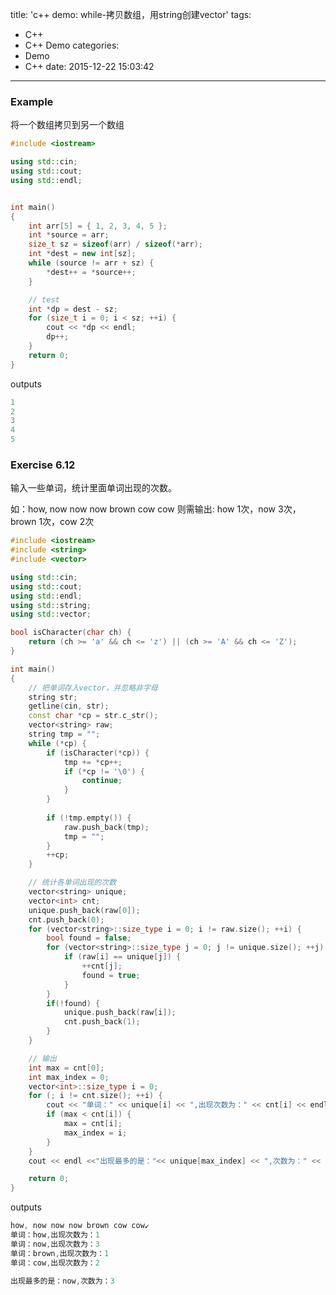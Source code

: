 title: 'c++ demo: while-拷贝数组，用string创建vector'
tags:
  - C++
  - C++ Demo
categories:
  - Demo
  - C++
date: 2015-12-22 15:03:42
---

### Example ###

将一个数组拷贝到另一个数组

<!-- more -->

```C++
#include <iostream>

using std::cin;
using std::cout;
using std::endl;


int main()
{
	int arr[5] = { 1, 2, 3, 4, 5 };
	int *source = arr;
	size_t sz = sizeof(arr) / sizeof(*arr);
	int *dest = new int[sz];
	while (source != arr + sz) {
		*dest++ = *source++;
	}

	// test
	int *dp = dest - sz;
	for (size_t i = 0; i < sz; ++i) {
		cout << *dp << endl;
		dp++;
	}
	return 0;
}
```

outputs

```C++
1
2
3
4
5
```


### Exercise 6.12 ###

输入一些单词，统计里面单词出现的次数。

如：how, now now now brown cow cow
则需输出: how 1次，now 3次，brown 1次，cow 2次

```C++
#include <iostream>
#include <string>
#include <vector>

using std::cin;
using std::cout;
using std::endl;
using std::string;
using std::vector;

bool isCharacter(char ch) {
	return (ch >= 'a' && ch <= 'z') || (ch >= 'A' && ch <= 'Z');
}

int main()
{
	// 把单词存入vector，并忽略非字母
	string str;
	getline(cin, str);
	const char *cp = str.c_str();
	vector<string> raw;
	string tmp = "";
	while (*cp) {
		if (isCharacter(*cp)) {
			tmp += *cp++;
			if (*cp != '\0') {
				continue;
			}
		}
		
		if (!tmp.empty()) {
			raw.push_back(tmp);
			tmp = "";
		}
		++cp;
	}

	// 统计各单词出现的次数
	vector<string> unique;
	vector<int> cnt;
	unique.push_back(raw[0]);
	cnt.push_back(0);
	for (vector<string>::size_type i = 0; i != raw.size(); ++i) {
		bool found = false;
		for (vector<string>::size_type j = 0; j != unique.size(); ++j) {
			if (raw[i] == unique[j]) {
				++cnt[j];
				found = true;
			}
		}
		if(!found) {
			unique.push_back(raw[i]);
			cnt.push_back(1);
		}
	}

	// 输出
	int max = cnt[0];
	int max_index = 0;
	vector<int>::size_type i = 0;
	for (; i != cnt.size(); ++i) {
		cout << "单词：" << unique[i] << ",出现次数为：" << cnt[i] << endl;
		if (max < cnt[i]) {
			max = cnt[i];
			max_index = i;
		}
	}
	cout << endl <<"出现最多的是："<< unique[max_index] << ",次数为：" << cnt[max_index] << endl;

	return 0;
}
```

outputs

```C++
how, now now now brown cow cow↙
单词：how,出现次数为：1
单词：now,出现次数为：3
单词：brown,出现次数为：1
单词：cow,出现次数为：2

出现最多的是：now,次数为：3
```